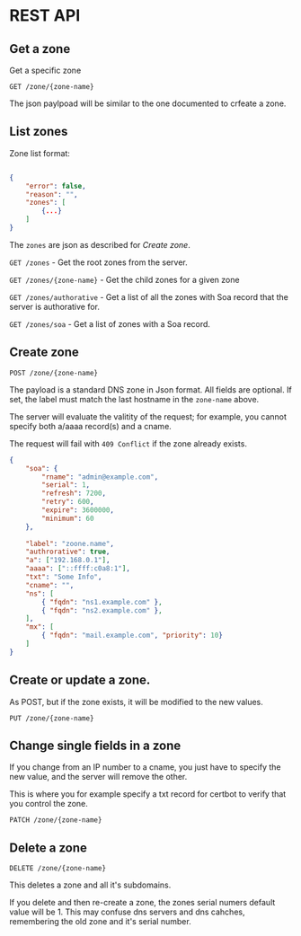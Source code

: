 # REST API

## Get a zone

Get a specific zone

`GET /zone/{zone-name}`

The json paylpoad will be similar to the one documented to crfeate a zone. 

## List zones

Zone list format:

```json

{ 
    "error": false,
    "reason": "",
    "zones": [
        {...}
    ]
}
```

The `zones` are json as described for *Create zone*.

`GET /zones` - Get the root zones from the server. 

`GET /zones/{zone-name}` - Get the child zones for a given zone

`GET /zones/authorative` - Get a list of all the zones with Soa record that the server is authorative for.

`GET /zones/soa` - Get a list of zones with a Soa record.

## Create zone

`POST /zone/{zone-name}`

The payload is a standard DNS zone in Json format. All fields are optional. If set, the label must match the last
hostname in the `zone-name` above.

The server will evaluate the valitity of the request; for example, you cannot specify both a/aaaa record(s) and a cname.

The request will fail with `409 Conflict` if the zone already exists. 

```json
{
    "soa": {
        "rname": "admin@example.com",
        "serial": 1,
        "refresh": 7200,
        "retry": 600,
        "expire": 3600000,
        "minimum": 60
    },
    
    "label": "zoone.name",
    "authrorative": true,
    "a": ["192.168.0.1"],
    "aaaa": ["::ffff:c0a8:1"],
    "txt": "Some Info",
    "cname": "",
    "ns": [
        { "fqdn": "ns1.example.com" },
        { "fqdn": "ns2.example.com" },
    ],
    "mx": [
        { "fqdn": "mail.example.com", "priority": 10}
    ]
}

```

## Create or update a zone.

As POST, but if the zone exists, it will be modified to the new values. 

`PUT /zone/{zone-name}`

## Change single fields in a zone

If you change from an IP number to a cname, you just have to specify the new value, and
the server will remove the other.

This is where you for example specify a txt record for certbot to verify that you control the zone.

`PATCH /zone/{zone-name}`


## Delete a zone

`DELETE /zone/{zone-name}`

This deletes a zone and all it's subdomains. 

If you delete and then re-create a zone, the zones serial numers default value will be 1. 
This may confuse dns servers and dns cahches, remembering the old zone and it's serial number. 

